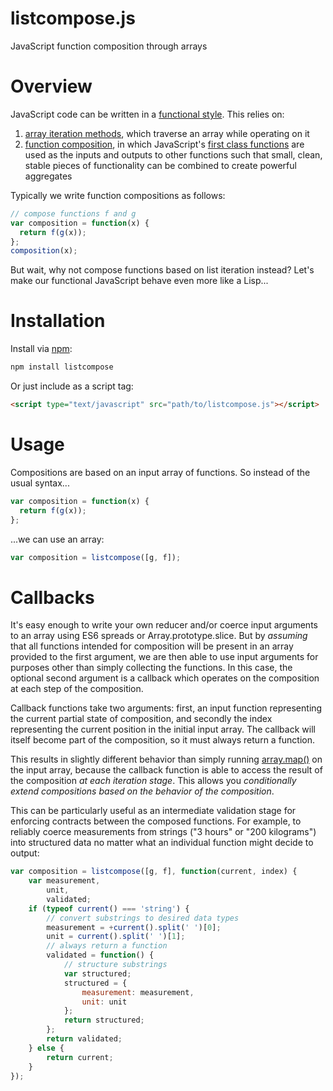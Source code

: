 # listcompose.js

JavaScript function composition through arrays

# Overview

JavaScript code can be written in a [functional style](https://en.wikipedia.org/wiki/Functional_programming). This relies on:

1. [array iteration methods](https://developer.mozilla.org/en-US/docs/Web/JavaScript/Reference/Global_Objects/Array#Iteration_methods), which traverse an array while operating on it
2. [function composition](https://en.wikipedia.org/wiki/Function_composition), in which JavaScript's [first class functions](https://en.wikipedia.org/wiki/First-class_function) are used as the inputs and outputs to other functions such that small, clean, stable pieces of functionality can be combined to create powerful aggregates

Typically we write function compositions as follows:

```javascript
// compose functions f and g
var composition = function(x) {
  return f(g(x));
};
composition(x);
```

But wait, why not compose functions based on list iteration instead? Let's make our functional JavaScript behave even more like a Lisp...

# Installation

Install via [npm](https://www.npmjs.com/package/listcompose):

```javascript
npm install listcompose
```

Or just include as a script tag:

```html
<script type="text/javascript" src="path/to/listcompose.js"></script>
```

# Usage

Compositions are based on an input array of functions. So instead of the usual syntax...

```javascript
var composition = function(x) {
  return f(g(x));
};
```

...we can use an array:

```javascript
var composition = listcompose([g, f]);
```

# Callbacks

It's easy enough to write your own reducer and/or coerce input arguments to an array using ES6 spreads or Array.prototype.slice. But by *assuming* that all functions intended for composition will be present in an array provided to the first argument, we are then able to use input arguments for purposes other than simply collecting the functions. In this case, the optional second argument is a callback which operates on the composition at each step of the composition.

Callback functions take two arguments: first, an input function representing the current partial state of composition, and secondly the index representing the current position in the initial input array. The callback will itself become part of the composition, so it must always return a function.

This results in slightly different behavior than simply running [array.map()](https://developer.mozilla.org/en-US/docs/Web/JavaScript/Reference/Global_Objects/Array/map) on the input array, because the callback function is able to access the result of the composition *at each iteration stage*. This allows you *conditionally extend compositions based on the behavior of the composition*.

This can be particularly useful as an intermediate validation stage for enforcing contracts between the composed functions. For example, to reliably coerce measurements from strings ("3 hours" or "200 kilograms") into structured data no matter what an individual function might decide to output:

```javascript
var composition = listcompose([g, f], function(current, index) {
    var measurement,
        unit,
        validated;
    if (typeof current() === 'string') {
        // convert substrings to desired data types
        measurement = +current().split(' ')[0];
        unit = current().split(' ')[1];
        // always return a function
        validated = function() {
            // structure substrings
            var structured;
            structured = {
                measurement: measurement,
                unit: unit
            };
            return structured;
        };
        return validated;
    } else {
        return current;
    }
});
```
